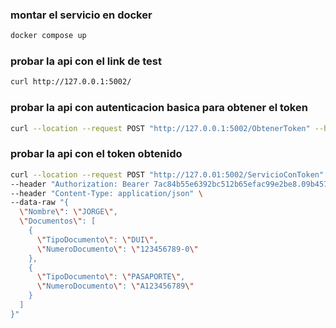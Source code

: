 
### montar el servicio en docker
```bash
docker compose up
```

### probar la api con el link de test
```bash
curl http://127.0.0.1:5002/
```

### probar la api con autenticacion basica para obtener el token
```bash
curl --location --request POST "http://127.0.0.1:5002/ObtenerToken" --header "Authorization: Basic dXN1YXJpbzpjb250cmFzZW5pYQ=="  
```

### probar la api con el token obtenido
```bash
curl --location --request POST "http://127.0.01:5002/ServicioConToken" \
--header "Authorization: Bearer 7ac84b55e6392bc512b65efac99e2be8.09b457cae987753781bb5c6c0c6de730.54ad170900899157f15167cad5985ad1" \
--header "Content-Type: application/json" \
--data-raw "{
  \"Nombre\": \"JORGE\",
  \"Documentos\": [
    {
      \"TipoDocumento\": \"DUI\",
      \"NumeroDocumento\": \"123456789-0\"
    },
    {
      \"TipoDocumento\": \"PASAPORTE\",
      \"NumeroDocumento\": \"A123456789\"
    }
  ] 
}"
```
